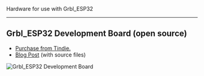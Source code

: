 Hardware for use with Grbl_ESP32

***
## Grbl_ESP32 Development Board (open source)

* [Purchase from Tindie.](https://www.tindie.com/products/33366583/grblesp32-cnc-development-board/)
* [Blog Post](https://www.tindie.com/products/33366583/grblesp32-cnc-development-board/) (with source files)

![Grbl_ESP32 Development Board](http://www.buildlog.net/blog/wp-content/uploads/2018/08/20180819_170123.jpg)

